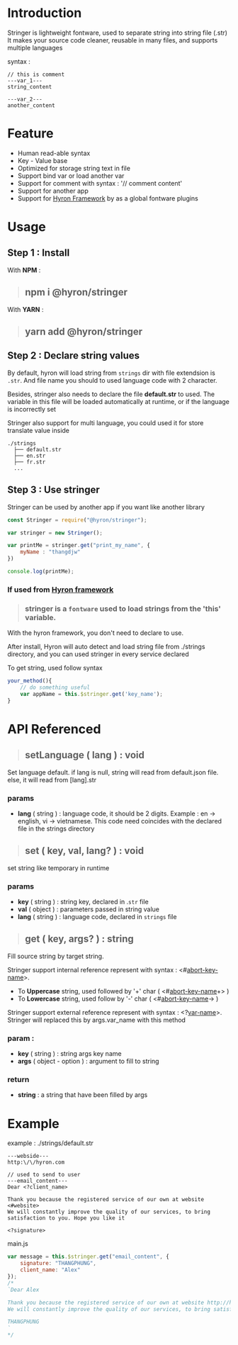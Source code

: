 # Introduction

Stringer is lightweight fontware, used to separate string into string file (.str)
It makes your source code cleaner, reusable in many files, and supports multiple languages

syntax :

```
// this is comment
---var_1---
string_content

---var_2---
another_content
```

# Feature

-   Human read-able syntax
-   Key - Value base
-   Optimized for storage string text in file
-   Support bind var or load another var
-   Support for comment with syntax : '// comment content'
-   Support for another app
-   Support for [Hyron Framework](https://www.npmjs.com/package/hyron) by as a global fontware plugins

# Usage

## **Step 1 : Install**

With **NPM** :
> ## npm i @hyron/stringer

With **YARN** :
> ## yarn add @hyron/stringer

## **Step 2 : Declare string values**

By default, hyron will load string from ``strings`` dir with file extendsion is `.str`. And file name you should to used language code with 2 character.

Besides, stringer also needs to declare the file **default.str** to used. The variable in this file will be loaded automatically at runtime, or if the language is incorrectly set

Stringer also support for multi language, you could used it for store translate value inside


```
./strings
  ├── default.str
  ├── en.str
  ├── fr.str
  ...
```

## **Step 3 : Use stringer**

Stringer can be used by another app if you want like another library

```js
const Stringer = require("@hyron/stringer");

var stringer = new Stringer();

var printMe = stringer.get("print_my_name", {
    myName : "thangdjw"
})

console.log(printMe);
```

### **If used from [Hyron framework](https://www.npmjs.com/package/hyron)**

> ### **stringer** is a ``fontware`` used to load strings from the 'this' variable.

With the hyron framework, you don't need to declare to use.

After install, Hyron will auto detect and load string file from ./strings directory, and you can used stringer in every service declared

To get string, used follow syntax

```js
your_method(){
    // do something useful
    var appName = this.$stringer.get('key_name');
}
```

# API Referenced

> ## **setLanguage** ( lang ) : void

Set language default. if lang is null, string will read from default.json file. else, it will read from [lang].str

### **params**

- **lang** ( string ) : language code, it should be 2 digits. Example : en -> english, vi -> vietnamese. This code need coincides with the declared file in the strings directory

> ## **set** ( key, val, lang? ) : void

set string like temporary in runtime

### **params**

- **key** ( string ) : string key, declared in .``str`` file
- **val** ( object ) : parameters passed in string value
- **lang** ( string ) : language code, declared in ``strings`` file

> ## **get** ( key, args? ) : string


Fill source string by target string.

Stringer support internal reference represent with syntax : <#[abort-key-name]()>.

- To **Uppercase** string, used followed by '+' char ( <#[abort-key-name]()+> )
- To **Lowercase** string, used follow by '-' char ( <#[abort-key-name]()-> )

Stringer support external reference represent with syntax : <?[var-name]()>. Stringer will replaced this by args.var_name with this method

### param :

-   **key** ( string ) : string args key name
-   **args** ( object - option ) : argument to fill to string

### **return**

- **string** : a string that have been filled by args


# Example

example :
./strings/default.str

```
---webside---
http:\/\/hyron.com

// used to send to user
---email_content---
Dear <?client_name>

Thank you because the registered service of our own at website <#website>
We will constantly improve the quality of our services, to bring satisfaction to you. Hope you like it

<?signature>
```

main.js

```js
var message = this.$stringer.get("email_content", {
    signature: "THANGPHUNG",
    client_name: "Alex"
});
/*
`Dear Alex

Thank you because the registered service of our own at website http://hyron.com
We will constantly improve the quality of our services, to bring satisfaction to you. Hope you like it

THANGPHUNG
`
*/
```
